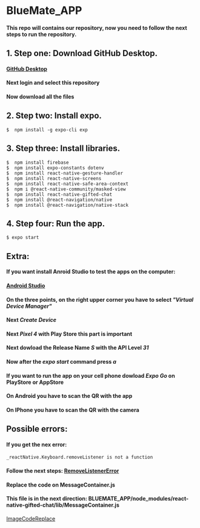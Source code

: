 # BlueMate_APP

####  This repo will contains our repository, now you need to follow the next steps to run the repository.

## 1. Step one: Download GitHub Desktop.

#### [GitHub Desktop](https://desktop.github.com)
#### Next login and select this repository
#### Now download all the files

## 2. Step two: Install expo.
```
$  npm install -g expo-cli exp
```
## 3. Step three: Install libraries.

```
$  npm install firebase
$  npm install expo-constants dotenv
$  npm install react-native-gesture-handler
$  npm install react-native-screens
$  npm install react-native-safe-area-context
$  npm i @react-native-community/masked-view
$  npm install react-native-gifted-chat
$  npm install @react-navigation/native
$  npm install @react-navigation/native-stack
```
##  4. Step four: Run the app.
```
$ expo start
```

## Extra:

####  If you want install Anroid Studio to test the apps on the computer:
####  [Android Studio](https://developer.android.com/studio)
####  On the three points, on the right upper corner you have to select *"Virtual Device Manager"*
####  Next *Create Device*
####  Next *Pixel 4* with Play Store this part is important
####  Next dowload the  Release Name *S* with the API Level *31*

#### Now after the *expo start* command press *a*


####  If you want to run the app on your cell phone dowload *Expo Go* on PlayStore or AppStore
####  On Android you have to scan the QR with the app
####  On IPhone you have to scan the QR with the camera

##  Possible errors:

#### If you get the nex error:
```
_reactNative.Keyboard.removeListener is not a function
```
####  Follow the next steps: [RemoveListenerError](https://stackoverflow.com/questions/68696600/reactnative-keyboard-removelistener-is-not-a-function)
####  Replace the code on MessageContainer.js
#### This file is in the next direction: BLUEMATE_APP/node_modules/react-native-gifted-chat/lib/MessageContainer.js
[ImageCodeReplace](https://github.com/PPMike/BlueMate_APP/blob/main/imagen_2023-02-18_035853056.png)

 
